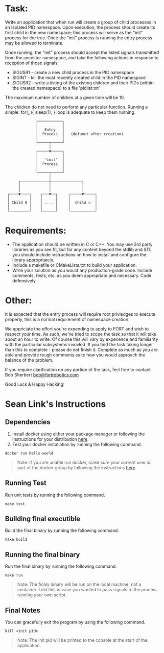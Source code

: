 # Task:

Write an application that when run will create a group of child processes in an
isolated PID namespace. Upon execution, the process should create its first
child in the new namespace; this process will serve as the "init" process for
the tree. Once the "init" process is running the entry process may be allowed to
terminate.

Once running, the "init" process should accept the listed signals
transmitted from the ancestor namespace, and take the following actions in
response to reception of those signals:

* SIGUSR1 - create a new child process in the PID namespace
* SIGINT - kill the most recently created child in the PID namespace
* SIGUSR2 - write a listing of the existing children and their PIDs (within the
            created namespace) to a file 'pidlist.txt'

The maximum number of children at a given time will be 10.

The children do not need to perform any particular function. Running a simple:
    for(;;){
        sleep(1);
    }
loop is adequate to keep them running.


                  ┌───────────┐
                  │           │
                  │   Entry   │
                  │  Process  │   (defunct after creation)
                  │           │
                  └─────┬─────┘
                        │
                  ┌─────▼─────┐
                  │           │
                  │   "init"  │
                  │  Process  │
                  │           │
                  └─────┬─────┘
                        │
          ┌─────────────┼──────────────┐
          │             │              │
          │             │              │
     ┌────▼────┐    ┌───▼──┐     ┌─────▼─────┐
     │         │    │      │     │           │
     │ Child 0 │    │ .... │     │  Child n  │
     │         │    │      │     │           │
     └─────────┘    └──────┘     └───────────┘


# Requirements:

* The application should be written in C or C++. You may use 3rd party libraries
  as you see fit, but for any content beyond the stdlib and STL you should
  include instructions on how to install and configure the library
  appropriately.
* Include a makefile or CMakeLists.txt to build your application.
* Write your solution as you would any production-grade code. Include comments,
  tests, etc. as you deem appropriate and necessary. Code defensively.

# Other:

It is expected that the entry process will require root privledges to execute
properly, this is a normal requirement of namespace creation.

We appriciate the effort you're expending to apply to FORT and wish to respect
your time. As such, we've tried to scope the task so that it will take about an
hour to write. Of course this will vary by experience and familiarity with the
particular subsystems invovled. If you find the task taking longer than this to
complete - please do not finish it. Complete as much as you are able and provide
rough comments as to how you would approach the balance of the problem.

If you require clarification on any portion of the task, feel free to contact
Bob Sherbert <bob@fortrobotics.com>

Good Luck & Happy Hacking!

# Sean Link's Instructions

## Dependencies
1. Install docker using either your package manager or following the instructions
for your distribution [here](https://docs.docker.com/engine/install/).
2. Test your docker installation by running the following command.
```
docker run hello-world
```
> Note: If you are unable run docker, make sure your current user is part of the
> docker group by following the instructions [here](https://docs.docker.com/engine/install/linux-postinstall/).

## Running Test
Run unit tests by running the following command.
```
make test
```

## Building final executible
Build the final binary by running the following command.
```
make build
```

## Running the final binary
Run the final binary by running the following command.
```
make run
```
> Note: The finaly binary will be run on the local machine, not a container. I
> did this in case you wanted to pass signals to the process running your own
> script.

## Final Notes
You can gracefully exit the program by using the following command.
```
kill <init pid>
```
> Note: The init pid will be printed to the console at the start of the
> application.
